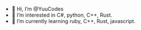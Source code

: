 - 👋 Hi, I’m @YuuCodes
- 👀 I’m interested in C#, python, C++, Rust.
- 🌱 I’m currently learning ruby, C++, Rust, javascript.

<!---
YuuCodes/YuuCodes is a ✨ special ✨ repository because its `README.md` (this file) appears on your GitHub profile.
You can click the Preview link to take a look at your changes.
--->

